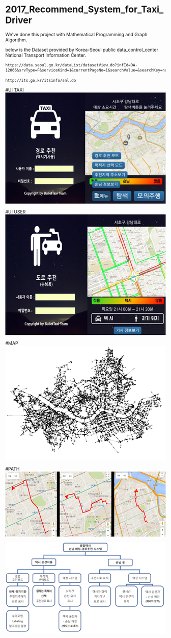 # 2017_Recommend_System_for_Taxi_Driver

We've done this project with Mathematical Programming and Graph Algorithm.

below is the Dataset provided by Korea-Seoul public data_control_center National Transport Information Center.

    https://data.seoul.go.kr/dataList/datasetView.do?infId=OA-12066&srvType=F&serviceKind=1&currentPageNo=1&searchValue=&searchKey=null
    
    http://its.go.kr/itsinfo/snl.do

#UI TAXI
![UI_for_Taxi](./Images/UI_for_Taxi.png?)

#UI USER
![UI_for_User](./Images/UI_for_User.png)

#MAP
![MAP](./Images/MAP.png)

#PATH
![Path](./Images/Path.png)

![vvvvv](./Images/vvvvv.JPG)